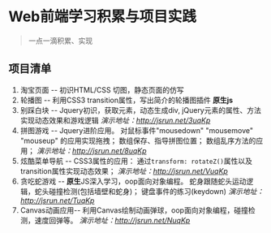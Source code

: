 # Web前端学习积累与项目实践
 >一点一滴积累、实现

## 项目清单
1. 淘宝页面  --  初识HTML/CSS 切图，静态页面的仿写
2. 轮播图    --  利用CSS3 transition属性，写出简介的轮播图插件  **原生js**
3. 别踩白块  --  Jquery初识，获取元素，动态生成div, jQuery元素的属性、方法实现动态效果和游戏逻辑
*演示地址：http://jsrun.net/3uqKp*
4. 拼图游戏  --  Jquery进阶应用。 对鼠标事件"mousedown" "mousemove" "mouseup" 的应用实现拖拽； 数组保存、指导拼图位置；  数组乱序方法的应用； 
*演示地址：http://jsrun.net/8uqKp*
5. 炫酷菜单导航 -- CSS3属性的应用： 通过`transform: rotateZ()`属性以及transition属性实现动态效果；
*演示地址：http://jsrun.net/VuqKp*
6. 贪吃蛇游戏 -- **原生**JS深入学习，oop面向对象编程。 蛇身跟随蛇头运动逻辑，蛇头碰撞检测(包括墙壁和蛇身)；  键盘事件的练习(keydown)
*演示地址：http://jsrun.net/TuqKp*
7. Canvas动画应用-- 利用Canvas绘制动画弹球，oop面向对象编程，碰撞检测，速度回弹等。
*演示地址：http://jsrun.net/NuqKp*
